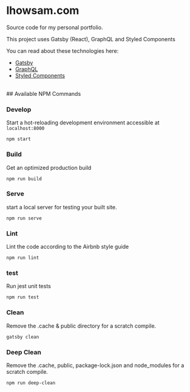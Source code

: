 # lhowsam.com

Source code for my personal portfolio.

This project uses Gatsby (React), GraphQL and Styled Components

You can read about these technologies here:

- [Gatsby](https://www.gatsbyjs.org/)
- [GraphQL](https://graphql.org/)
- [Styled Components](https://www.styled-components.com/)
  <br />


<!-- ![Node.js CI tests](https://github.com/luke-h1/lhowsam.com/workflows/Node.js%20CI/badge.svg) -->

<!-- ![Nightly unit tests](https://github.com/luke-h1/lhowsam.com/workflows/tests/badge.svg) -->

<!-- ![CodeQL](https://github.com/luke-h1/lhowsam.com/workflows/CodeQL/badge.svg) -->

<br />
## Available NPM Commands

### Develop

Start a hot-reloading development environment accessible at `localhost:8000`

```shell
npm start
```

### Build

Get an optimized production build

```shell
npm run build
```

### Serve

start a local server for testing your built site.

```shell
npm run serve
```

### Lint

Lint the code according to the Airbnb style guide

```shell
npm run lint
```

### test

Run jest unit tests

```shell
npm run test
```

### Clean

Remove the .cache & public directory for a scratch compile.

```shell
gatsby clean
```

### Deep Clean

Remove the .cache, public, package-lock.json and node_modules for a scratch compile.

```shell
npm run deep-clean
```